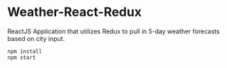# Weather-React-Redux

ReactJS Application that utilizes Redux to pull in 5-day weather forecasts based on city input.

```
npm install
npm start
```